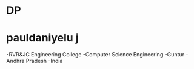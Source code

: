 # DP
# pauldaniyelu j

-RVR&JC Engineering College
-Computer Science Engineering
-Guntur
-Andhra Pradesh
-India
